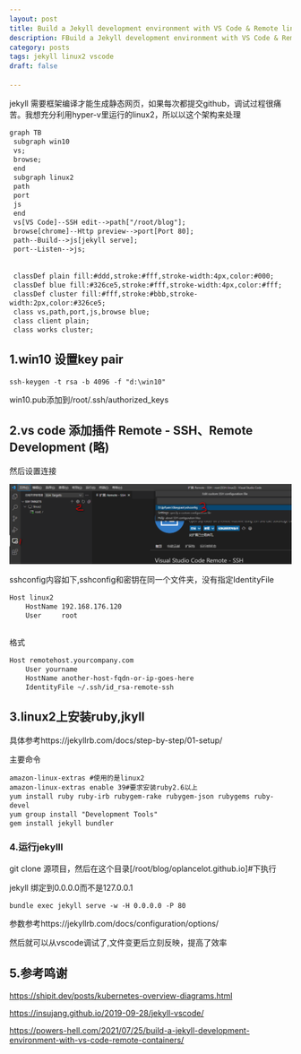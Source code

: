 ```yaml
---
layout: post
title: Build a Jekyll development environment with VS Code & Remote linux2 host
description: FBuild a Jekyll development environment with VS Code & Remote linux2 host
category: posts
tags: jekyll linux2 vscode
draft: false

---
```


jekyll 需要框架编译才能生成静态网页，如果每次都提交github，调试过程很痛苦。我想充分利用hyper-v里运行的linux2，所以以这个架构来处理


```mermaid
graph TB
 subgraph win10
 vs;
 browse;
 end
 subgraph linux2
 path
 port
 js
 end
 vs[VS Code]--SSH edit-->path["/root/blog"];
 browse[chrome]--Http preview-->port[Port 80];
 path--Build-->js[jekyll serve];
 port--Listen-->js;

 
 classDef plain fill:#ddd,stroke:#fff,stroke-width:4px,color:#000;
 classDef blue fill:#326ce5,stroke:#fff,stroke-width:4px,color:#fff;
 classDef cluster fill:#fff,stroke:#bbb,stroke-width:2px,color:#326ce5;
 class vs,path,port,js,browse blue;
 class client plain;
 class works cluster;
```



## 1.win10 设置key pair

```
ssh-keygen -t rsa -b 4096 -f "d:\win10"
```

win10.pub添加到/root/.ssh/authorized_keys

## 2.vs code 添加插件 Remote - SSH、Remote Development (略)

然后设置连接

![1640328152541](../static/images/1640328152541.png)

sshconfig内容如下,sshconfig和密钥在同一个文件夹，没有指定IdentityFile

```
Host linux2
	HostName 192.168.176.120 
	User     root
	
```

格式

```
Host remotehost.yourcompany.com
    User yourname
    HostName another-host-fqdn-or-ip-goes-here
    IdentityFile ~/.ssh/id_rsa-remote-ssh
```

## 3.linux2上安装ruby,jkyll

 具体参考https://jekyllrb.com/docs/step-by-step/01-setup/

主要命令

```
amazon-linux-extras #使用的是linux2 
amazon-linux-extras enable 39#要求安装ruby2.6以上
yum install ruby ruby-irb rubygem-rake rubygem-json rubygems ruby-devel 
yum group install "Development Tools"
gem install jekyll bundler
```



### 4.运行jekylll

git clone 源项目，然后在这个目录[/root/blog/oplancelot.github.io]#下执行

jekyll 绑定到0.0.0.0而不是127.0.0.1

```
bundle exec jekyll serve -w -H 0.0.0.0 -P 80 
```

参数参考https://jekyllrb.com/docs/configuration/options/

然后就可以从vscode调试了,文件变更后立刻反映，提高了效率

## 5.参考鸣谢

https://shipit.dev/posts/kubernetes-overview-diagrams.html

https://insujang.github.io/2019-09-28/jekyll-vscode/

https://powers-hell.com/2021/07/25/build-a-jekyll-development-environment-with-vs-code-remote-containers/